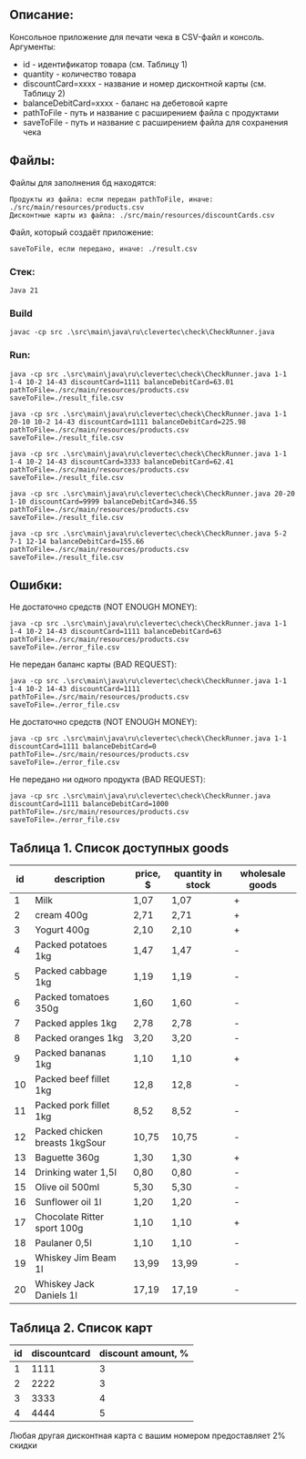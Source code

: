 ## Описание:

Консольное приложение для печати чека в CSV-файл и консоль.<br/>
Аргументы:

- id                    - идентификатор товара (см. Таблицу 1)
- quantity              - количество товара
- discountCard=xxxx     - название и номер дисконтной карты (см. Таблицу 2)
- balanceDebitCard=xxxx - баланс на дебетовой карте
- pathToFile            - путь и название с расширением файла с продуктами
- saveToFile            - путь и название с расширением файла для сохранения чека

## Файлы:

Файлы для заполнения бд находятся:

    Продукты из файла: если передан pathToFile, иначе: ./src/main/resources/products.csv
    Дисконтные карты из файла: ./src/main/resources/discountCards.csv

Файл, который создаёт приложение:

    saveToFile, если передано, иначе: ./result.csv

### Стек:

    Java 21

### Build

    javac -cp src .\src\main\java\ru\clevertec\check\CheckRunner.java

### Run:

    java -cp src .\src\main\java\ru\clevertec\check\CheckRunner.java 1-1 1-4 10-2 14-43 discountCard=1111 balanceDebitCard=63.01 pathToFile=./src/main/resources/products.csv saveToFile=./result_file.csv

    java -cp src .\src\main\java\ru\clevertec\check\CheckRunner.java 1-1 20-10 10-2 14-43 discountCard=1111 balanceDebitCard=225.98 pathToFile=./src/main/resources/products.csv saveToFile=./result_file.csv

    java -cp src .\src\main\java\ru\clevertec\check\CheckRunner.java 1-1 1-4 10-2 14-43 discountCard=3333 balanceDebitCard=62.41 pathToFile=./src/main/resources/products.csv saveToFile=./result_file.csv

    java -cp src .\src\main\java\ru\clevertec\check\CheckRunner.java 20-20 1-10 discountCard=9999 balanceDebitCard=346.55 pathToFile=./src/main/resources/products.csv saveToFile=./result_file.csv

    java -cp src .\src\main\java\ru\clevertec\check\CheckRunner.java 5-2 7-1 12-14 balanceDebitCard=155.66 pathToFile=./src/main/resources/products.csv saveToFile=./result_file.csv

## Ошибки:

Не достаточно средств (NOT ENOUGH MONEY):

    java -cp src .\src\main\java\ru\clevertec\check\CheckRunner.java 1-1 1-4 10-2 14-43 discountCard=1111 balanceDebitCard=63 pathToFile=./src/main/resources/products.csv saveToFile=./error_file.csv

Не передан баланс карты (BAD REQUEST):

    java -cp src .\src\main\java\ru\clevertec\check\CheckRunner.java 1-1 1-4 10-2 14-43 discountCard=1111 pathToFile=./src/main/resources/products.csv saveToFile=./error_file.csv

Не достаточно средств (NOT ENOUGH MONEY):

    java -cp src .\src\main\java\ru\clevertec\check\CheckRunner.java 1-1 discountCard=1111 balanceDebitCard=0 pathToFile=./src/main/resources/products.csv saveToFile=./error_file.csv

Не передано ни одного продукта (BAD REQUEST):

    java -cp src .\src\main\java\ru\clevertec\check\CheckRunner.java discountCard=1111 balanceDebitCard=1000 pathToFile=./src/main/resources/products.csv saveToFile=./error_file.csv

## Таблица 1. Список доступных goods

| id | description                    | price, $ | quantity in stock | wholesale goods |
|----|--------------------------------|----------|-------------------|-----------------|
| 1  | Milk                           | 1,07     | 1,07              | +               |
| 2  | cream 400g                     | 2,71     | 2,71              | +               |
| 3  | Yogurt 400g                    | 2,10     | 2,10              | +               |
| 4  | Packed potatoes 1kg            | 1,47     | 1,47              | -               |
| 5  | Packed cabbage 1kg             | 1,19     | 1,19              | -               |
| 6  | Packed tomatoes 350g           | 1,60     | 1,60              | -               |
| 7  | Packed apples 1kg              | 2,78     | 2,78              | -               |
| 8  | Packed oranges 1kg             | 3,20     | 3,20              | -               |
| 9  | Packed bananas 1kg             | 1,10     | 1,10              | +               |
| 10 | Packed beef fillet 1kg         | 12,8     | 12,8              | -               |
| 11 | Packed pork fillet 1kg         | 8,52     | 8,52              | -               |
| 12 | Packed chicken breasts 1kgSour | 10,75    | 10,75             | -               |
| 13 | Baguette 360g                  | 1,30     | 1,30              | +               |
| 14 | Drinking water 1,5l            | 0,80     | 0,80              | -               |
| 15 | Olive oil 500ml                | 5,30     | 5,30              | -               |
| 16 | Sunflower oil 1l               | 1,20     | 1,20              | -               |
| 17 | Chocolate Ritter sport 100g    | 1,10     | 1,10              | +               |
| 18 | Paulaner 0,5l                  | 1,10     | 1,10              | -               |
| 19 | Whiskey Jim Beam 1l            | 13,99    | 13,99             | -               |
| 20 | Whiskey Jack Daniels 1l        | 17,19    | 17,19             | -               |

## Таблица 2. Список карт

| id | discountcard | discount amount, % |
|----|--------------|--------------------|
| 1  | 1111         | 3                  |
| 2  | 2222         | 3                  |
| 3  | 3333         | 4                  |
| 4  | 4444         | 5                  |

Любая другая дисконтная карта с вашим номером предоставляет 2% скидки
